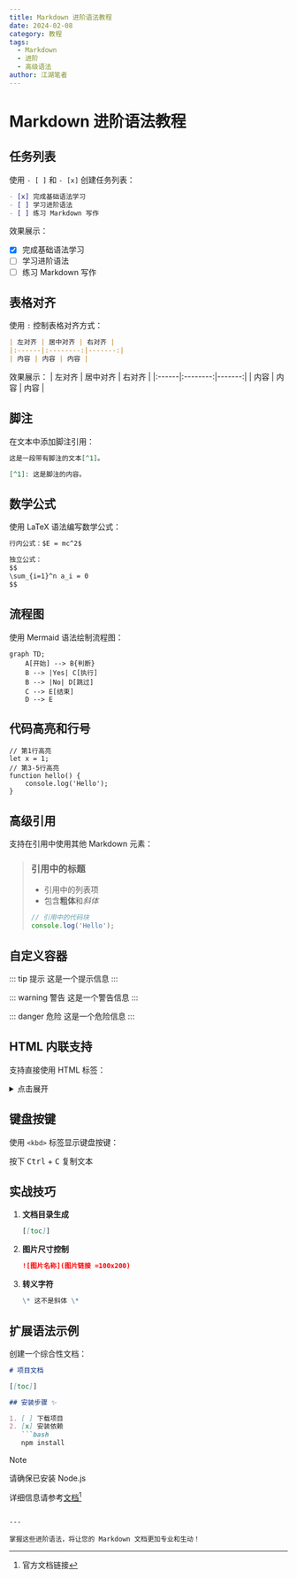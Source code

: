```yaml
---
title: Markdown 进阶语法教程
date: 2024-02-08
category: 教程
tags:
  - Markdown
  - 进阶
  - 高级语法
author: 江湖笔者
---
```


# Markdown 进阶语法教程

## 任务列表

使用 `- [ ]` 和 `- [x]` 创建任务列表：

```markdown
- [x] 完成基础语法学习
- [ ] 学习进阶语法
- [ ] 练习 Markdown 写作
```

效果展示：
- [x] 完成基础语法学习
- [ ] 学习进阶语法
- [ ] 练习 Markdown 写作

## 表格对齐

使用 `:` 控制表格对齐方式：

```markdown
| 左对齐 | 居中对齐 | 右对齐 |
|:------|:--------:|-------:|
| 内容 | 内容 | 内容 |
```

效果展示：
| 左对齐 | 居中对齐 | 右对齐 |
|:------|:--------:|-------:|
| 内容 | 内容 | 内容 |

## 脚注

在文本中添加脚注引用：

```markdown
这是一段带有脚注的文本[^1]。

[^1]: 这是脚注的内容。
```

## 数学公式

使用 LaTeX 语法编写数学公式：

```markdown
行内公式：$E = mc^2$

独立公式：
$$
\sum_{i=1}^n a_i = 0
$$
```

## 流程图

使用 Mermaid 语法绘制流程图：

```mermaid
graph TD;
    A[开始] --> B{判断}
    B --> |Yes| C[执行]
    B --> |No| D[跳过]
    C --> E[结束]
    D --> E
```

## 代码高亮和行号

```javascript{1,3-5}
// 第1行高亮
let x = 1;
// 第3-5行高亮
function hello() {
    console.log('Hello');
}
```

## 高级引用

支持在引用中使用其他 Markdown 元素：

> ### 引用中的标题
> 
> - 引用中的列表项
> - 包含**粗体**和*斜体*
>
> ```javascript
> // 引用中的代码块
> console.log('Hello');
> ```

## 自定义容器

::: tip 提示
这是一个提示信息
:::

::: warning 警告
这是一个警告信息
:::

::: danger 危险
这是一个危险信息
:::

## HTML 内联支持

支持直接使用 HTML 标签：

<details>
<summary>点击展开</summary>

这是展开后显示的内容。

</details>

## 键盘按键

使用 `<kbd>` 标签显示键盘按键：

按下 <kbd>Ctrl</kbd> + <kbd>C</kbd> 复制文本

## 实战技巧

1. **文档目录生成**
   ```markdown
   [[toc]]
   ```

2. **图片尺寸控制**
   ```markdown
   ![图片名称](图片链接 =100x200)
   ```

3. **转义字符**
   ```markdown
   \* 这不是斜体 \*
   ```

## 扩展语法示例

创建一个综合性文档：

```markdown
# 项目文档

[[toc]]

## 安装步骤 ✨

1. [ ] 下载项目
2. [x] 安装依赖
   ```bash
   npm install
   ```

> [!NOTE]
> 请确保已安装 Node.js

详细信息请参考[文档](docs.example.com)[^2]

[^2]: 官方文档链接
```

---

掌握这些进阶语法，将让您的 Markdown 文档更加专业和生动！